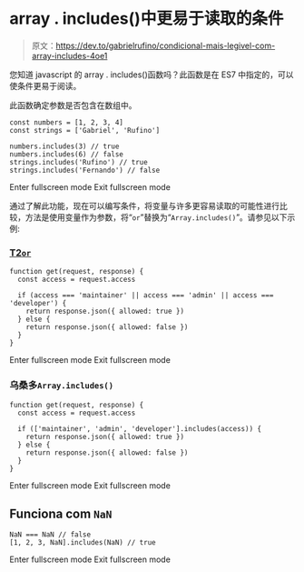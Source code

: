 # array . includes()中更易于读取的条件

> 原文：<https://dev.to/gabrielrufino/condicional-mais-legivel-com-array-includes-4oe1>

您知道 javascript 的 array . includes()函数吗？此函数是在 ES7 中指定的，可以使条件更易于阅读。

此函数确定参数是否包含在数组中。

```
const numbers = [1, 2, 3, 4]
const strings = ['Gabriel', 'Rufino']

numbers.includes(3) // true
numbers.includes(6) // false
strings.includes('Rufino') // true
strings.includes('Fernando') // false 
```

Enter fullscreen mode Exit fullscreen mode

通过了解此功能，现在可以编写条件，将变量与许多更容易读取的可能性进行比较，方法是使用变量作为参数，将“`or`”替换为“`Array.includes()`”。请参见以下示例:

### [T2`or`](#usando-o-operador-raw-or-endraw-)

```
function get(request, response) {
  const access = request.access

  if (access === 'maintainer' || access === 'admin' || access === 'developer') {
    return response.json({ allowed: true })
  } else {
    return response.json({ allowed: false })
  }
} 
```

Enter fullscreen mode Exit fullscreen mode

### 乌桑多`Array.includes()`

```
function get(request, response) {
  const access = request.access

  if (['maintainer', 'admin', 'developer'].includes(access)) {
    return response.json({ allowed: true })
  } else {
    return response.json({ allowed: false })
  }
} 
```

Enter fullscreen mode Exit fullscreen mode

## Funciona com `NaN`

```
NaN === NaN // false
[1, 2, 3, NaN].includes(NaN) // true 
```

Enter fullscreen mode Exit fullscreen mode